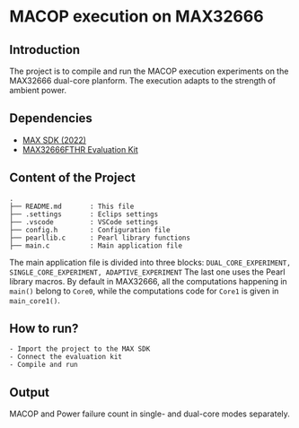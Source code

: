 # MACOP execution on MAX32666

## Introduction

The project is to compile and run the MACOP execution experiments on the MAX32666 dual-core planform. The execution adapts to the strength of ambient power.

## Dependencies

- [MAX SDK (2022)](https://analogdevicesinc.github.io/msdk/USERGUIDE/)
- [MAX32666FTHR Evaluation Kit](https://www.analog.com/en/resources/evaluation-hardware-and-software/evaluation-boards-kits/max32666fthr.html#eb-overview)

## Content of the Project

```
.
├── README.md       : This file
├── .settings       : Eclips settings
├── .vscode         : VSCode settings
├── config.h        : Configuration file
├── pearllib.c      : Pearl library functions
├── main.c          : Main application file
```

The main application file is divided into three blocks: ```DUAL_CORE_EXPERIMENT, SINGLE_CORE_EXPERIMENT, ADAPTIVE_EXPERIMENT```
The last one uses the Pearl library macros. By default in MAX32666, all the computations happening in ```main()``` belong to ```Core0```, while the computations code for ```Core1``` is given in ```main_core1()```. 

## How to run?

```
- Import the project to the MAX SDK
- Connect the evaluation kit
- Compile and run
```

## Output

MACOP and Power failure count in single- and dual-core modes separately.
